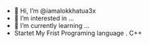 - 👋 Hi, I’m @iamalokkhatua3x
- 👀 I’m interested in ...
- 🌱 I’m currently learning ...
- Startet My Frist Programing language . C++

